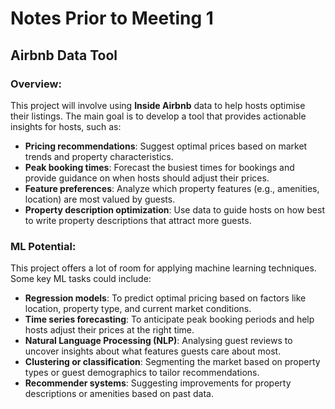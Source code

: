 # Notes Prior to Meeting 1

## Airbnb Data Tool

### Overview:
This project will involve using **Inside Airbnb** data to help hosts optimise their listings. The main goal is to develop a tool that provides actionable insights for hosts, such as:

- **Pricing recommendations**: Suggest optimal prices based on market trends and property characteristics.
- **Peak booking times**: Forecast the busiest times for bookings and provide guidance on when hosts should adjust their prices.
- **Feature preferences**: Analyze which property features (e.g., amenities, location) are most valued by guests.
- **Property description optimization**: Use data to guide hosts on how best to write property descriptions that attract more guests.

### ML Potential:
This project offers a lot of room for applying machine learning techniques. Some key ML tasks could include:

- **Regression models**: To predict optimal pricing based on factors like location, property type, and current market conditions.
- **Time series forecasting**: To anticipate peak booking periods and help hosts adjust their prices at the right time.
- **Natural Language Processing (NLP)**: Analysing guest reviews to uncover insights about what features guests care about most.
- **Clustering or classification**: Segmenting the market based on property types or guest demographics to tailor recommendations.
- **Recommender systems**: Suggesting improvements for property descriptions or amenities based on past data.
